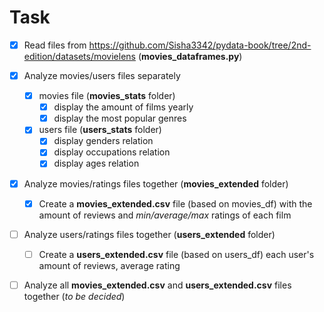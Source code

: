 # Task
- [x] Read files from https://github.com/Sisha3342/pydata-book/tree/2nd-edition/datasets/movielens 
(**movies_dataframes.py**)

- [x] Analyze movies/users files separately
    - [x] movies file (**movies_stats** folder)
        - [x] display the amount of films yearly
        - [x] display the most popular genres
    - [x] users file (**users_stats** folder)
		- [x] display genders relation
		- [x] display occupations relation
		- [x] display ages relation
- [x] Analyze movies/ratings files together (**movies_extended** folder)
    - [x] Create a **movies_extended.csv** file (based on movies_df) with the amount of reviews and *min/average/max* ratings of each film
- [ ] Analyze users/ratings files together (**users_extended** folder)
    - [ ] Create a **users_extended.csv** file (based on users_df) each user's amount of reviews, average rating
 - [ ] Analyze all **movies_extended.csv** and **users_extended.csv** files together (*to be decided*) 